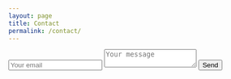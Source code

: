 ```yaml
---
layout: page
title: Contact
permalink: /contact/
---
```


<!-- Do you have a job or project? Send me your job or project specification and description, i hope to hear from you. If you have a question or query that is not answered elsewhere on this website, you also can feel free to contact me.

Due to the amount of mail i'm receive, may take some time to get back to you. Thank you for your patience!

<meta name="referrer" content="origin">
<form id="contactform" role="form" method="POST">
	<div class="row">
	<input type="hidden" name="_subject" value="CONTACT - CREATORBE LINKS" />
		<div class="form-group col-lg-4">
			<label>Name</label>
			<input id="name" type="text" name="name" class="form-control">
		</div>
		<div class="form-group col-lg-4">
			<label>Email Address</label>
			<input id="email" type="email" name="_replyto" class="form-control">
			<input type="hidden" name="_subject" value="CREATORBE LINKS" />
		</div>
		<input type="text" name="_gotcha" style="display:none" />
		<div class="clearfix"></div>
		<div class="form-group col-lg-12">
			<label>Message</label>
			<textarea id="message" name="message" class="form-control" rows="6"></textarea>
			<input type="text" name="_gotcha" style="display:none" />
		</div>
		<div class="form-group col-lg-12">
			<input type="submit" value="Send">
		</div>
	</div>
</form>
<script>
    var contactform =  document.getElementById('contactform');
    contactform.setAttribute('action', '//formspree.io/' + 'creatorb45' + '@' + 'gmail' + '.' + 'com');
</script>

 -->
<!-- <div class="row">
 	<div class="col-lg-6 col-lg-offset-3">
 		<p>Interested in talking? Just fill out the form below with a brief message, and I'll get back to you soon.</p>

 		<div id="submit-success" class="alert alert-success alert-dismissible collapse" role="alert">
 			<button type="button" class="close" data-dismiss="alert" aria-label="Close"><span aria-hidden="true">&times;</span></button>
 			Message received! I'll be in touch.
 		</div>

 		<div id="submit-errors" class="alert alert-danger alert-dismissible collapse" role="alert">
 			<button type="button" class="close" data-dismiss="alert" aria-label="Close"><span aria-hidden="true">&times;</span></button>
 			It looks like there was an error submitting the form. Please try again later.
 		</div>

 		<form id="contact-form" class="form" action="/">
 			<div class="form-group">
 				<label for="name">Name</label>
 				<input class="form-control" type="text" name="name" required placeholder="Name">
 			</div>
 			<div class="form-group">
 				<label for="email">Email</label>
 				<input class="form-control" type="email" name="_replyto" required placeholder="email@address.com">
 				<input type="hidden" name="_cc" value="id.hasanbasri@gmail.com" />
 			</div>
 			<div class="form-group">
 				<label for="message">Message</label>
 				<textarea class="form-control" name="message" placeholder="Message" required rows="5"></textarea>
 			</div>
 			<input class="btn btn-primary" type="submit" value="Send">
 		</form>

 	</div>
 </div> -->
 <form method="POST" action="http://formspree.io/creatorb45@gmail.com">
  <input type="email" name="email" placeholder="Your email">
  <textarea name="message" placeholder="Your message"></textarea>
  <button type="submit">Send</button>
</form>